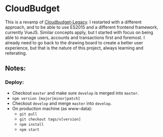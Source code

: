 # CloudBudget

This is a revamp of [Cloudbudget-Legacy](https://github.com/mattjdev/cloudbudget-legacy).
I restarted with a different approach, and to be able to use ES2015 and a different frontend framework, currently VueJS.
Similar concepts apply, but I started with focus on being able to manage users, accounts and transactions first and foremost.
I already need to go back to the drawing board to create a better user experience, but that is the nature of this project, always learning and reiterating.


## Notes: 

### Deploy:

* Checkout `master` and make sure `develop` is merged into `master`.
* `npm version [major|minor|patch]`
* Checkout `develop` and merge `master` into `develop`.
* On production machine (as www-data):
  * `git pull`
  * `git checkout tags/v[version]`
  * `npm install`
  * `npm start`
